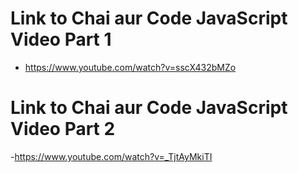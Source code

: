 # Link to Chai aur Code JavaScript Video Part 1
- https://www.youtube.com/watch?v=sscX432bMZo

# Link to Chai aur Code JavaScript Video Part 2
-https://www.youtube.com/watch?v=_TjtAyMkiTI
